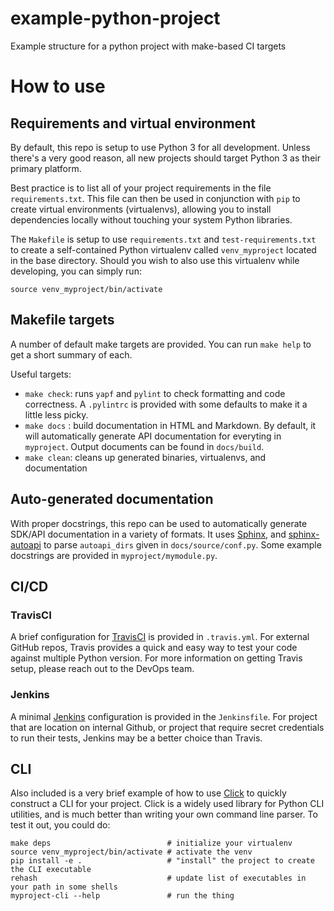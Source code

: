 # example-python-project
Example structure for a python project with make-based CI targets


# How to use

## Requirements and virtual environment

By default, this repo is setup to use Python 3 for all development.  Unless there's a very good reason, all new projects should target Python 3 as their primary platform.

Best practice is to list all of your project requirements in the file `requirements.txt`.  This file can then be used in conjunction with `pip` to create virtual environments (virtualenvs), allowing you to install dependencies
locally without touching your system Python libraries.

The `Makefile` is setup to use `requirements.txt` and `test-requirements.txt` to create a self-contained Python virtualenv called `venv_myproject` located in the base directory.  Should you wish to also use this virtualenv while developing, you can simply run: 
```
source venv_myproject/bin/activate
```

## Makefile targets

A number of default make targets are provided.  You can run `make help` to get a short summary of each.

Useful targets:
  * `make check`: runs `yapf` and `pylint` to check formatting and code correctness.  A `.pylintrc` is  provided with some defaults to make it a little less picky.
  * `make docs` : build documentation in HTML and Markdown.  By default, it will automatically generate API documentation for everyting in `myproject`.  Output documents can be found in `docs/build`.
  * `make clean`: cleans up generated binaries, virtualenvs, and documentation


## Auto-generated documentation

With proper docstrings, this repo can be used to automatically generate SDK/API documentation in a variety of formats.  It uses [Sphinx](https://www.sphinx-doc.org/en/master/),  and [sphinx-autoapi](https://sphinx-autoapi.readthedocs.io/en/latest/) to parse `autoapi_dirs` given in `docs/source/conf.py`.   Some example docstrings are provided in `myproject/mymodule.py`.

## CI/CD

### TravisCI
A brief configuration for [TravisCI](https://travis-ci.com) is provided in `.travis.yml`.  For external GitHub repos, Travis provides a quick and easy way to test your code against multiple Python version.  For more information on getting Travis setup, please reach out to the DevOps team.

### Jenkins
A minimal [Jenkins](https://www.jenkins.io) configuration is provided in the `Jenkinsfile`.  For project that are location on internal Github, or project that require secret credentials to run their tests, Jenkins may be a better choice than Travis.  

## CLI
Also included is a very brief example of how to use [Click](https://click.palletsprojects.com/) to quickly construct a CLI for your project.  Click is a widely used library for Python CLI utilities, and is much better than writing your own command line parser.  To test it out, you could do:
```
make deps                          # initialize your virtualenv
source venv_myproject/bin/activate # activate the venv
pip install -e .                   # "install" the project to create the CLI executable
rehash                             # update list of executables in your path in some shells
myproject-cli --help               # run the thing
```